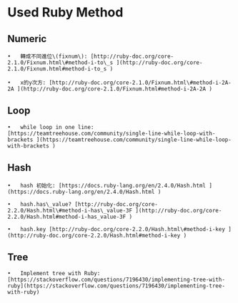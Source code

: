 # Used Ruby Method

## Numeric

	•	轉成不同進位\(fixnum\): [http://ruby-doc.org/core-2.1.0/Fixnum.html\#method-i-to\_s ](http://ruby-doc.org/core-2.1.0/Fixnum.html#method-i-to_s )

	•	x的y次方: [http://ruby-doc.org/core-2.1.0/Fixnum.html\#method-i-2A-2A ](http://ruby-doc.org/core-2.1.0/Fixnum.html#method-i-2A-2A )

## Loop

	•	while loop in one line: [https://teamtreehouse.com/community/single-line-while-loop-with-brackets ](https://teamtreehouse.com/community/single-line-while-loop-with-brackets )

## Hash

	•	hash 初始化: [https://docs.ruby-lang.org/en/2.4.0/Hash.html ](https://docs.ruby-lang.org/en/2.4.0/Hash.html )

	•	hash.has\_value? [http://ruby-doc.org/core-2.2.0/Hash.html\#method-i-has\_value-3F ](http://ruby-doc.org/core-2.2.0/Hash.html#method-i-has_value-3F )

	•	hash.key [http://ruby-doc.org/core-2.2.0/Hash.html\#method-i-key ](http://ruby-doc.org/core-2.2.0/Hash.html#method-i-key )

## Tree

	•	Implement tree with Ruby: [https://stackoverflow.com/questions/7196430/implementing-tree-with-ruby](https://stackoverflow.com/questions/7196430/implementing-tree-with-ruby)

